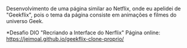 Desenvolvimento de uma página similar ao Netflix, onde eu apelidei de "Geekflix", pois o tema da página consiste em animações e filmes do universo Geek.

*Desafio DIO "Recriando a Interface do Nerflix"
Página online: https://jeimoal.github.io/geekflix-clone-proprio/
